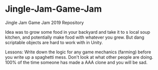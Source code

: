 # Jingle-Jam-Game-Jam
Jingle Jam Game Jam 2019 Repository

Idea was to grow some food in your backyard and take it to s local soup kitchen, and potentially make food with whatever you grew.
But dang scriptable objects are hard to work with in Unity.

Lessons:
Write down the logic for any game mechanics (farming) before you write up a spaghetti mess.
Don't look at what other people are doing. 100% of the time someone has made a AAA clone and you will be sad.
